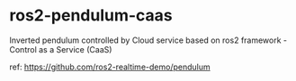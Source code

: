 # ros2-pendulum-caas
Inverted pendulum controlled by Cloud service based on ros2 framework - Control as a Service (CaaS)

ref: https://github.com/ros2-realtime-demo/pendulum


